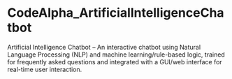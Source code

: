# CodeAlpha_ArtificialIntelligenceChatbot
Artificial Intelligence Chatbot – An interactive chatbot using Natural Language Processing (NLP) and machine learning/rule-based logic, trained for frequently asked questions and integrated with a GUI/web interface for real-time user interaction.
